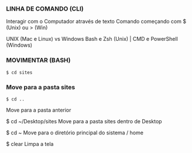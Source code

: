 ### LINHA DE COMANDO (CLI)

Interagir com o Computador através de texto
Comando começando com $ (Unix) ou > (Win)

UNIX (Mac e Linux) vs Windows
Bash e Zsh (Unix) | CMD e PowerShell (Windows)

<a href="ttps://ss64.com" target="_blank"></a>

### MOVIMENTAR (BASH)

```shell
$ cd sites
```

### Move para a pasta sites

```shell
$ cd ..
```

Move para a pasta anterior

$ cd ~/Desktop/sites
Move para a pasta sites dentro de Desktop

$ cd ~
Move para o diretório principal do sistema / home

$ clear
Limpa a tela
